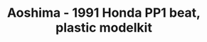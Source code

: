 ---
layout: product
title: "Aoshima - 1991 Honda PP1 beat, plastic modelkit"
price: "TBA" 
desc: "N/A"
img_path: "/assets/img/AO53393.webp"
brand: "N/A"
available: false
special_offer: false
new: false
soon: false
cat: "010000"
subcat: "013700"
subsubcat: "0N/A"
sifra: "AO53393"
popular: false
spec: false
---